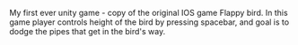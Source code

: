 My first ever unity game - copy of the original IOS game Flappy bird. In this game player controls height of the bird by pressing spacebar, and goal is to dodge the pipes that get in the bird's way.
